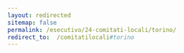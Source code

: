 ```yaml
---
layout: redirected
sitemap: false
permalink: /esecutivo/24-comitati-locali/torino/
redirect_to:  /comitatilocali#torino
---
```

